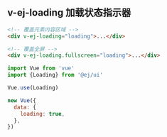 ## v-ej-loading 加载状态指示器

```html
<!-- 覆盖元素内容区域 -->
<div v-ej-loading="loading">...</div>

<!-- 覆盖全屏 -->
<div v-ej-loading.fullscreen="loading">...</div>
```

```js
import Vue from 'vue'
import {Loading} from '@ej/ui'

Vue.use(Loading)

new Vue({
  data: {
    loading: true,
  },
})

